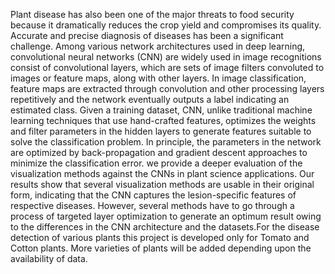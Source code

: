 Plant disease has also been one of the major threats to food security because it dramatically reduces the crop yield and compromises its quality. Accurate and precise diagnosis of diseases has been a significant challenge. Among various network architectures used in deep learning, convolutional neural networks (CNN) are widely used in image recognitions consist of convolutional layers, which are sets of image filters convoluted to images or feature maps, along with other layers. In image classification, feature maps are extracted through convolution and other processing layers repetitively and the network eventually outputs a label indicating an estimated class. Given a training dataset, CNN, unlike traditional machine learning techniques that use hand-crafted features, optimizes the weights and filter parameters in the hidden layers to generate features suitable to solve the classification problem. In principle, the parameters in the network are optimized by back-propagation and gradient descent approaches to minimize the classification error. we provide a deeper evaluation of the visualization methods against the CNNs in plant science applications. Our results show that several visualization methods are usable in their original form, indicating that the CNN captures the lesion-specific features of respective diseases. However, several methods have to go through a process of targeted layer optimization to generate an optimum result owing to the differences in the CNN architecture and the datasets.For the disease detection of various plants this project is developed only for Tomato and Cotton plants. More varieties of plants will be
added depending upon the availability of data.
